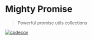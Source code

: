 # Mighty Promise

> Powerful promise utils collections

[![codecov](https://codecov.io/gh/mighty-pattern/mighty-promise/branch/master/graph/badge.svg?token=I0Egowh0xD)](https://codecov.io/gh/mighty-pattern/mighty-promise)

